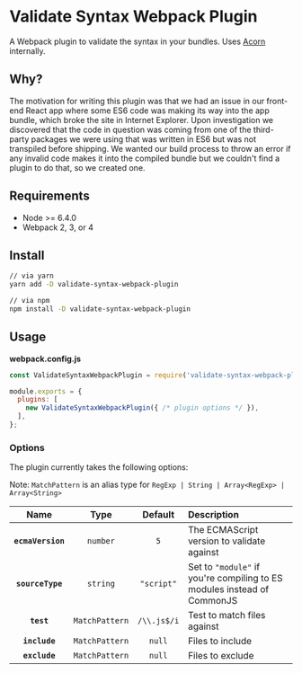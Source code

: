 # Validate Syntax Webpack Plugin

A Webpack plugin to validate the syntax in your bundles. Uses
[Acorn](https://github.com/acornjs/acorn) internally.

## Why?

The motivation for writing this plugin was that we had an issue in our front-end
React app where some ES6 code was making its way into the app bundle, which
broke the site in Internet Explorer. Upon investigation we discovered that the
code in question was coming from one of the third-party packages we were using
that was written in ES6 but was not transpiled before shipping. We wanted our
build process to throw an error if any invalid code makes it into the compiled
bundle but we couldn't find a plugin to do that, so we created one.

## Requirements

- Node >= 6.4.0
- Webpack 2, 3, or 4

## Install

```sh
// via yarn
yarn add -D validate-syntax-webpack-plugin

// via npm
npm install -D validate-syntax-webpack-plugin
```

## Usage

**webpack.config.js**

```js
const ValidateSyntaxWebpackPlugin = require('validate-syntax-webpack-plugin');

module.exports = {
  plugins: [
    new ValidateSyntaxWebpackPlugin({ /* plugin options */ }),
  ],
};
```

### Options

The plugin currently takes the following options:

Note: `MatchPattern` is an alias type for `RegExp | String | Array<RegExp> | Array<String>`

|Name|Type|Default|Description|
|:--:|:--:|:-----:|:----------|
|**`ecmaVersion`**|`number`|`5`|The ECMAScript version to validate against|
|**`sourceType`**|`string`|`"script"`|Set to `"module"` if you're compiling to ES modules instead of CommonJS|
|**`test`**|`MatchPattern`|`/\\.js$/i`|Test to match files against|
|**`include`**|`MatchPattern`|`null`|Files to include|
|**`exclude`**|`MatchPattern`|`null`|Files to exclude|
